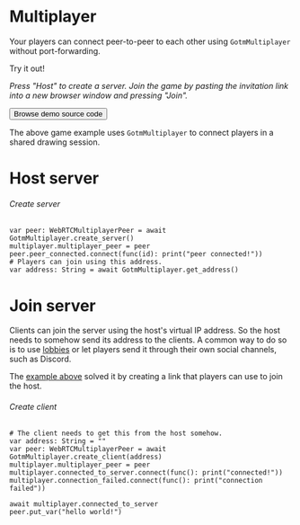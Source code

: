 # Multiplayer

Your players can connect peer-to-peer to each other using `GotmMultiplayer` without port-forwarding.

Try it out!

<game>[](/gdgotm-examples/multiplayer)</game>

_Press "Host" to create a server. Join the game by pasting the invitation link into a new browser window and pressing "Join"._

[<button outlined>Browse demo source code</button>](https://github.com/PlayGotm/gdgotm-examples/tree/master/examples/multiplayer)

The above game example uses `GotmMultiplayer` to connect players in a shared drawing session.

<include>

[](/src/utility/gdgotm-notice.md)

</include>

# Host server

###### Create server

```gdscript
var peer: WebRTCMultiplayerPeer = await GotmMultiplayer.create_server()
multiplayer.multiplayer_peer = peer
peer.peer_connected.connect(func(id): print("peer connected!"))
# Players can join using this address.
var address: String = await GotmMultiplayer.get_address()
```

# Join server

Clients can join the server using the host's virtual IP address. So the host needs to somehow send its address to the clients. A common way to do so is to use [lobbies](./lobby.md) or let players send it through their own social channels, such as Discord.

The [example above](#multiplayer) solved it by creating a link that players can use to join the host.

###### Create client

```gdscript
# The client needs to get this from the host somehow.
var address: String = ""
var peer: WebRTCMultiplayerPeer = await GotmMultiplayer.create_client(address)
multiplayer.multiplayer_peer = peer
multiplayer.connected_to_server.connect(func(): print("connected!"))
multiplayer.connection_failed.connect(func(): print("connection failed"))

await multiplayer.connected_to_server
peer.put_var("hello world!")
```
